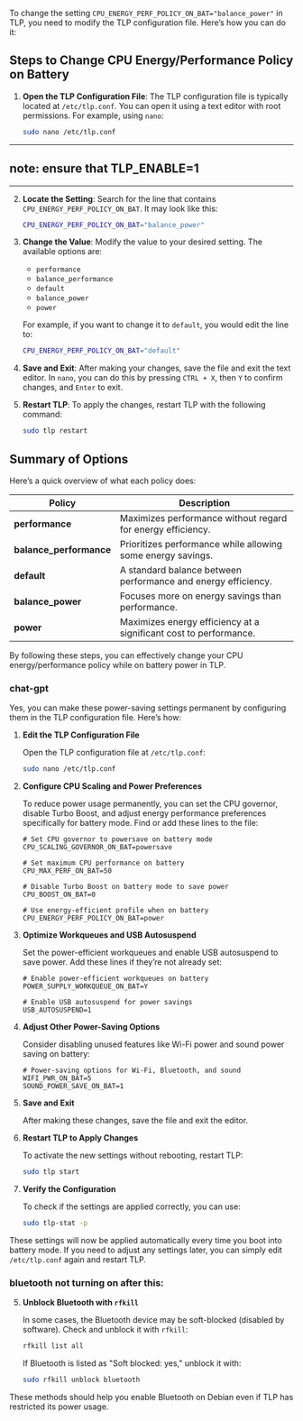 To change the setting `CPU_ENERGY_PERF_POLICY_ON_BAT="balance_power"` in TLP, you need to modify the TLP configuration file. Here’s how you can do it:

## Steps to Change CPU Energy/Performance Policy on Battery

1. **Open the TLP Configuration File**:
   The TLP configuration file is typically located at `/etc/tlp.conf`. You can open it using a text editor with root permissions. For example, using `nano`:

   ```bash
   sudo nano /etc/tlp.conf
   ```
----------------------------
## note: ensure that TLP_ENABLE=1
-----------------

2. **Locate the Setting**:
   Search for the line that contains `CPU_ENERGY_PERF_POLICY_ON_BAT`. It may look like this:

   ```bash
   CPU_ENERGY_PERF_POLICY_ON_BAT="balance_power"
   ```

3. **Change the Value**:
   Modify the value to your desired setting. The available options are:
   - `performance`
   - `balance_performance`
   - `default`
   - `balance_power`
   - `power`

   For example, if you want to change it to `default`, you would edit the line to:

   ```bash
   CPU_ENERGY_PERF_POLICY_ON_BAT="default"
   ```

4. **Save and Exit**:
   After making your changes, save the file and exit the text editor. In `nano`, you can do this by pressing `CTRL + X`, then `Y` to confirm changes, and `Enter` to exit.

5. **Restart TLP**:
   To apply the changes, restart TLP with the following command:

   ```bash
   sudo tlp restart
   ```

## Summary of Options

Here’s a quick overview of what each policy does:

| Policy                | Description                                           |
|----------------------|-------------------------------------------------------|
| **performance**      | Maximizes performance without regard for energy efficiency. |
| **balance_performance** | Prioritizes performance while allowing some energy savings. |
| **default**          | A standard balance between performance and energy efficiency. |
| **balance_power**    | Focuses more on energy savings than performance.     |
| **power**            | Maximizes energy efficiency at a significant cost to performance. |

By following these steps, you can effectively change your CPU energy/performance policy while on battery power in TLP.




### chat-gpt
Yes, you can make these power-saving settings permanent by configuring them in the TLP configuration file. Here’s how:

1. **Edit the TLP Configuration File**

   Open the TLP configuration file at `/etc/tlp.conf`:

   ```bash
   sudo nano /etc/tlp.conf
   ```

2. **Configure CPU Scaling and Power Preferences**

   To reduce power usage permanently, you can set the CPU governor, disable Turbo Boost, and adjust energy performance preferences specifically for battery mode. Find or add these lines to the file:

   ```plaintext
   # Set CPU governor to powersave on battery mode
   CPU_SCALING_GOVERNOR_ON_BAT=powersave

   # Set maximum CPU performance on battery
   CPU_MAX_PERF_ON_BAT=50

   # Disable Turbo Boost on battery mode to save power
   CPU_BOOST_ON_BAT=0

   # Use energy-efficient profile when on battery
   CPU_ENERGY_PERF_POLICY_ON_BAT=power
   ```

3. **Optimize Workqueues and USB Autosuspend**

   Set the power-efficient workqueues and enable USB autosuspend to save power. Add these lines if they’re not already set:

   ```plaintext
   # Enable power-efficient workqueues on battery
   POWER_SUPPLY_WORKQUEUE_ON_BAT=Y

   # Enable USB autosuspend for power savings
   USB_AUTOSUSPEND=1
   ```

4. **Adjust Other Power-Saving Options**

   Consider disabling unused features like Wi-Fi power and sound power saving on battery:

   ```plaintext
   # Power-saving options for Wi-Fi, Bluetooth, and sound
   WIFI_PWR_ON_BAT=5
   SOUND_POWER_SAVE_ON_BAT=1
   ```

5. **Save and Exit**

   After making these changes, save the file and exit the editor.

6. **Restart TLP to Apply Changes**

   To activate the new settings without rebooting, restart TLP:

   ```bash
   sudo tlp start
   ```

7. **Verify the Configuration**

   To check if the settings are applied correctly, you can use:

   ```bash
   sudo tlp-stat -p
   ```

These settings will now be applied automatically every time you boot into battery mode. If you need to adjust any settings later, you can simply edit `/etc/tlp.conf` again and restart TLP.


### bluetooth not turning on after this:

5. **Unblock Bluetooth with `rfkill`**

   In some cases, the Bluetooth device may be soft-blocked (disabled by software). Check and unblock it with `rfkill`:

   ```bash
   rfkill list all
   ```

   If Bluetooth is listed as "Soft blocked: yes," unblock it with:

   ```bash
   sudo rfkill unblock bluetooth
   ```

These methods should help you enable Bluetooth on Debian even if TLP has restricted its power usage.
